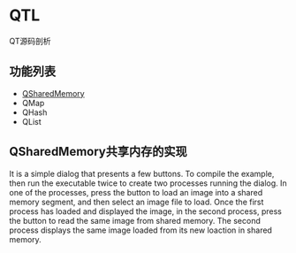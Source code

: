 # QTL
QT源码剖析

## 功能列表

* [QSharedMemory](#QSharedMemory)
* QMap
* QHash
* QList

<a id="QSharedMemory"></a>

## QSharedMemory共享内存的实现

<p> It is a simple dialog that presents a few buttons. To compile the
  example, then run the executable twice
  to create two processes running the dialog. In one of the processes,
  press the button to load an image into a shared memory segment, and
  then select an image file to load. Once the first process has loaded
  and displayed the image, in the second process, press the button to
  read the same image from shared memory. The second process displays
  the same image loaded from its new loaction in shared memory.</p>